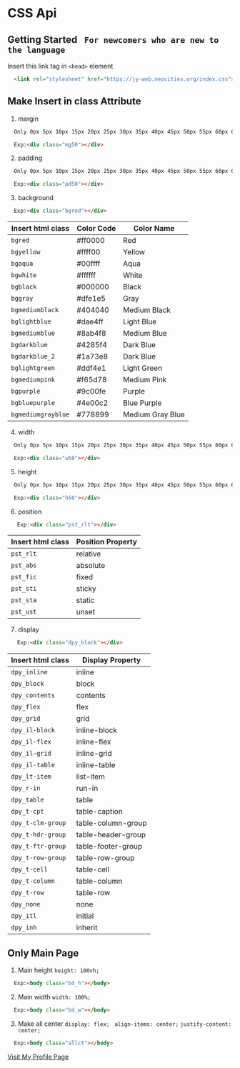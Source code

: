 # CSS Api

## Getting Started ``` For newcomers who are new to the language```

Insert this link tag in `<head>` element

```html
  <link rel="stylesheet" href="https://jy-web.neocities.org/index.css">
```


## Make Insert in class Attribute
  1. margin
  ```txt
    Only 0px 5px 10px 15px 20px 25px 30px 35px 40px 45px 50px 55px 60px 65px 70px 75px 80px 85px 90px 95px 100px 
  ```
  ```html
    Exp:<div class="mg50"></div>
  ```
  2. padding
  ```txt
    Only 0px 5px 10px 15px 20px 25px 30px 35px 40px 45px 50px 55px 60px 65px 70px 75px 80px 85px 90px 95px 100px 
  ```
  ```html
    Exp:<div class="pd50"></div>
  ```
  3. background
  ```html
    Exp:<div class="bgred"></div>
  ```
| Insert html class   | Color Code | Color Name                                                                                                                                 
| ------------------- | ---------- | ----------|
| `bgred` | #ff0000 | Red |
| `bgyellow` | #ffff00 | Yellow |
| `bgaqua` | #00ffff | Aqua |
| `bgwhite` | #ffffff | White |
| `bgblack` | #000000 | Black |
| `bggray` | #dfe1e5 | Gray |
| `bgmediumblack` | #404040 | Medium Black |
| `bglightblue` | #dae4ff | Light Blue |
| `bgmediumblue` | #8ab4f8 | Medium Blue |
| `bgdarkblue` | #4285f4 | Dark Blue |
| `bgdarkblue_2` | #1a73e8 | Dark Blue |
| `bglightgreen` | #ddf4e1 | Light Green |
| `bgmediumpink` | #f65d78 | Medium Pink |
| `bgpurple` | #9c00fe | Purple |
| `bgbluepurple` | #4e00c2 | Blue Purple |
| `bgmediumgrayblue` | #778899 | Medium Gray Blue |

4. width
  ```txt
    Only 0px 5px 10px 15px 20px 25px 30px 35px 40px 45px 50px 55px 60px 65px 70px 75px 80px 85px 90px 95px 100px 
  ```
  ```html
    Exp:<div class="w50"></div>
  ```
5. height
```txt
  Only 0px 5px 10px 15px 20px 25px 30px 35px 40px 45px 50px 55px 60px 65px 70px 75px 80px 85px 90px 95px 100px 
```
```html
  Exp:<div class="h50"></div>
```
6. position
 ```html
    Exp:<div class="pst_rlt"></div>
 ```
| Insert html class   | Position Property |                                                                                                                            
| ------------------- | ---------- |
| `pst_rlt` | relative |
| `pst_abs` | absolute |
| `pst_fic` | fixed |
| `pst_sti` | sticky |
| `pst_sta` | static |
| `pst_ust` | unset |

7. display
 ```html
    Exp:<div class="dpy_block"></div>
 ```
| Insert html class   | Display Property |                                                                                                                            
| ------------------- | ---------- |
| `dpy_inline` | inline |
| `dpy_block` | block |
| `dpy_contents` | contents |
| `dpy_flex` | flex |
| `dpy_grid` | grid |
| `dpy_il-block` | inline-block |
| `dpy_il-flex` | inline-flex |
| `dpy_il-grid` | inline-grid |
| `dpy_il-table` | inline-table |
| `dpy_lt-item` | list-item |
| `dpy_r-in` | run-in |
| `dpy_table` | table |
| `dpy_t-cpt` | table-caption |
| `dpy_t-clm-group` | table-column-group |
| `dpy_t-hdr-group` | table-header-group |
| `dpy_t-ftr-group` | table-footer-group |
| `dpy_t-row-group` | table-row-group |
| `dpy_t-cell` | table-cell |
| `dpy_t-column` | table-column |
| `dpy_t-row` | table-row |
| `dpy_none` | none |
| `dpy_itl` | initial |
| `dpy_inh` | inherit |
 

## Only Main Page
1. Main height
  `height: 100vh;`
```html
  Exp:<body class="bd_h"></body>
```
2. Main width
  `width: 100%;`
```html
  Exp:<body class="bd_w"></body>
```
3. Make all center
  `display: flex;`
  ` align-items: center;`
  `justify-content: center;` 
```html
  Exp:<body class="allct"></body>
```

[Visit My Profile Page](https://github.com/MASTER0811)




